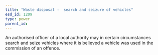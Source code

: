 ```yaml
---
title: "Waste disposal -  search and seizure of vehicles"
esd_id: 1209
type: power
parent_id:  
---
```


An authorised officer of a local authority may in certain circumstances search and seize vehicles where it is believed  a vehicle was used in the commission of an offence.

